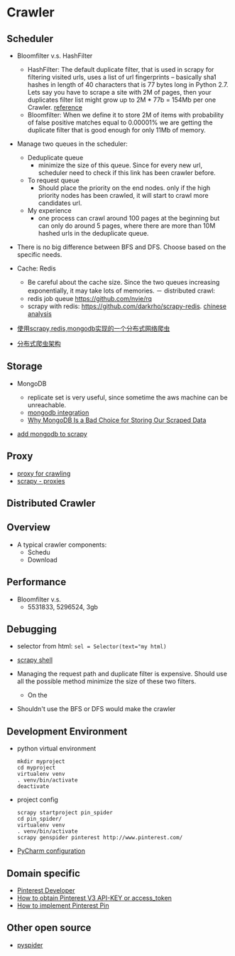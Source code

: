 Crawler
=============================

## Scheduler

- Bloomfilter v.s. HashFilter
	- HashFilter: The default duplicate filter, that is used in scrapy for filtering visited urls, uses a list of url fingerprints – basically sha1 hashes in length of 40 characters that is 77 bytes long in Python 2.7. Lets say you have to scrape a site with 2M of pages, then your duplicates filter list might grow up to 2M * 77b = 154Mb per one Crawler. [reference](http://alexeyvishnevsky.com/?p=26)
	- Bloomfilter: When we define it to store 2M of items with probability of false positive matches equal to 0.00001% we are getting the duplicate filter that is good enough for only 11Mb of memory. 

- Manage two queues in the scheduler:
	- Deduplicate queue
		- minimize the size of this queue. Since for every new url, scheduler need to check if this link has been crawler before.
	- To request queue
		- Should place the priority on the end nodes. only if the high priority nodes has been crawled, it will start to crawl more candidates url.
	- My experience
		- one process can crawl around 100 pages at the beginning but can only do around 5 pages, where there are more than 10M hashed urls in the deduplicate queue.
		
- There is no big difference between BFS and DFS. Choose based on the specific needs.
	
- Cache: Redis
	- Be careful about the cache size. Since the two queues increasing exponentially, it may take lots of memories.	
－ distributed crawl:
	- redis job queue https://github.com/nvie/rq
	- scrapy with redis: https://github.com/darkrho/scrapy-redis. [chinese analysis](http://blog.csdn.net/u012150179/article/details/38091411)
	
- [使用scrapy,redis,mongodb实现的一个分布式网络爬虫](http://wenku.baidu.com/view/2566b7737e21af45b307a838.html)
- [分布式爬虫架构](http://www.zhihu.com/question/20899988)
	
## Storage

- MongoDB
	- replicate set is very useful, since sometime the aws machine can be unreachable.
	- [mongodb integration](http://python.jobbole.com/81320/)
	- [Why MongoDB Is a Bad Choice for Storing Our Scraped Data](http://blog.scrapinghub.com/2013/05/13/mongo-bad-for-scraped-data/)

- [add mongodb to scrapy](https://realpython.com/blog/python/web-scraping-with-scrapy-and-mongodb/)


## Proxy

- [proxy for crawling](http://stackoverflow.com/questions/19446536/proxy-ip-for-scrapy-framework)
- [scrapy - proxies](https://github.com/aivarsk/scrapy-proxies)

## Distributed Crawler

## Overview

- A typical crawler components:
	- Schedu
	- Download

## Performance

- Bloomfilter v.s.
	- 5531833, 5296524, 3gb

## Debugging

- selector from html: `sel = Selector(text="my html)`
- [scrapy shell](http://doc.scrapy.org/en/latest/topics/shell.html)

- Managing the request path and duplicate filter is expensive. Should use all the possible method minimize the size of these two filters.
	- On the 
- Shouldn't use the BFS or DFS would make the crawler 

## Development Environment

- python virtual environment
	```
	mkdir myproject
	cd myproject
	virtualenv venv
	. venv/bin/activate   
	deactivate
	```

- project config
	```
	scrapy startproject pin_spider
	cd pin_spider/
	virtualenv venv
	. venv/bin/activate   
	scrapy genspider pinterest http://www.pinterest.com/
	```
- [PyCharm configuration](http://www.cnblogs.com/lgphp/p/3841098.html)

## Domain specific

- [Pinterest Developer](https://developers.pinterest.com/api_docs/v3_domain_search_pins/)
- [How to obtain Pinterest V3 API-KEY or access_token](http://stackoverflow.com/questions/24194892/how-to-obtain-pinterest-v3-api-key-or-access-token)
- [How to implement Pinterest Pin](http://www.alexpeta.ro/article/building-a-pinterest-like-image-crawler)

## Other open source

- [pyspider](http://docs.pyspider.org/en/latest/Quickstart/)